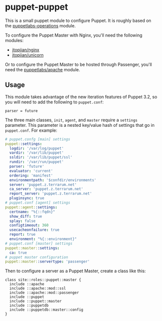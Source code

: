 # puppet-puppet

This is a small puppet module to configure Puppet. It is roughly based on the [puppetlabs-operations](http://github.com/puppetlabs-operations/puppet-puppet) module.

To configure the Puppet Master with Nginx, you'll need the following modules:

* [jtopjian/nginx](https://github.com/jtopjian/puppet-nginx)
* [jtopjian/unicorn](https://github.com/jtopjian/puppet-unicorn)

Or to configure the Puppet Master to be hosted through Passenger, you'll need the [puppetlabs/apache](https://github.com/puppetlabs/puppetlabs-apache) module.

## Usage

This module takes advantage of the new iteration features of Puppet 3.2, so you will need to add the following to `puppet.conf`:

```puppet
parser = future
```

The three main classes, `init`, `agent`, and `master` require a `settings` parameter. This parameter is a nested key/value hash of settings that go in `puppet.conf`. For example:

```yaml
# puppet.confg [main] settings
puppet::settings:
  logdir: '/var/log/puppet'
  vardir: '/var/lib/puppet'
  ssldir: '/var/lib/puppet/ssl'
  rundir: '/var/run/puppet'
  parser: 'future'
  evaluator: 'current'
  ordering: 'manifest'
  environmentpath: '$confdir/environments'
  server: 'puppet.z.terrarum.net'
  ca_server: 'puppet.z.terrarum.net'
  report_server: 'puppet.z.terrarum.net'
  pluginsync: true
# puppet.conf [agent] settings
puppet::agent::settings:
  certname: "%{::fqdn}"
  show_diff: true
  splay: false
  configtimeout: 360
  usecacheonfailure: true
  report: true
  environment: "%{::environment}"
# puppet.conf [master] settings
puppet::master::settings:
  ca: true
# puppet master configuration
puppet::master::servertype: 'passenger'
```

Then to configure a server as a Puppet Master, create a class like this:

```puppet
class site::roles::puppet::master {
  include ::apache
  include ::apache::mod::ssl
  include ::apache::mod::passenger
  include ::puppet
  include ::puppet::master
  include ::puppetdb
  include ::puppetdb::master::config
}
```
